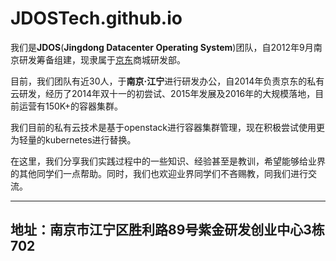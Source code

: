 # JDOSTech.github.io

我们是**JDOS**(**Jingdong Datacenter Operating System**)团队，自2012年9月南京研发筹备组建，现隶属于[京东](http://www.jd.com)商城研发部。

目前，我们团队有近30人，于**南京·江宁**进行研发办公，自2014年负责京东的私有云研发，经历了2014年双十一的初尝试、2015年发展及2016年的大规模落地，目前运营有150K+的容器集群。

我们目前的私有云技术是基于openstack进行容器集群管理，现在积极尝试使用更为轻量的kubernetes进行替换。

在这里，我们分享我们实践过程中的一些知识、经验甚至是教训，希望能够给业界的其他同学们一点帮助。同时，我们也欢迎业界同学们不吝赐教，同我们进行交流。

----------------------------------------------------
地址：南京市江宁区胜利路89号紫金研发创业中心3栋702
----------------------------------------------------
